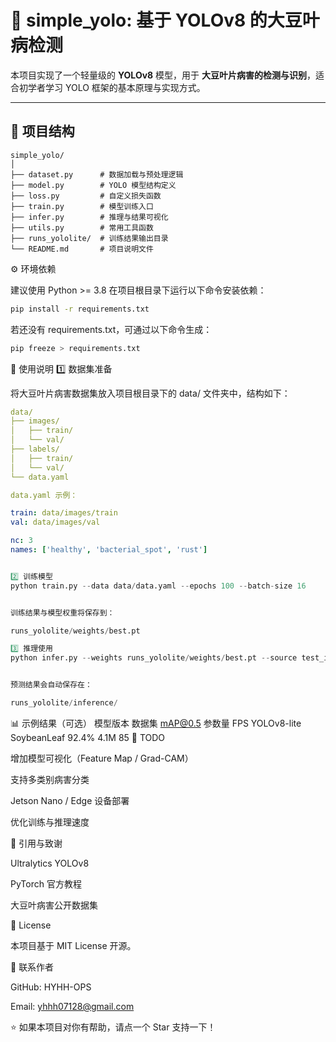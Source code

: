 # 🧠 simple_yolo: 基于 YOLOv8 的大豆叶病检测

本项目实现了一个轻量级的 **YOLOv8** 模型，用于 **大豆叶片病害的检测与识别**，适合初学者学习 YOLO 框架的基本原理与实现方式。

---

## 📁 项目结构

```text
simple_yolo/
│
├── dataset.py      # 数据加载与预处理逻辑
├── model.py        # YOLO 模型结构定义
├── loss.py         # 自定义损失函数
├── train.py        # 模型训练入口
├── infer.py        # 推理与结果可视化
├── utils.py        # 常用工具函数
├── runs_yololite/  # 训练结果输出目录
└── README.md       # 项目说明文件
```
⚙️ 环境依赖

建议使用 Python >= 3.8
在项目根目录下运行以下命令安装依赖：
```bash
pip install -r requirements.txt
```

若还没有 requirements.txt，可通过以下命令生成：
```bash
pip freeze > requirements.txt
```
🚀 使用说明
1️⃣ 数据集准备

将大豆叶片病害数据集放入项目根目录下的 data/ 文件夹中，结构如下：
```yaml
data/
├── images/
│   ├── train/
│   └── val/
├── labels/
│   ├── train/
│   └── val/
└── data.yaml
```
```yaml
data.yaml 示例：

train: data/images/train
val: data/images/val

nc: 3
names: ['healthy', 'bacterial_spot', 'rust']
```
```python

2️⃣ 训练模型
python train.py --data data/data.yaml --epochs 100 --batch-size 16


训练结果与模型权重将保存到：

runs_yololite/weights/best.pt

3️⃣ 推理使用
python infer.py --weights runs_yololite/weights/best.pt --source test_images/


预测结果会自动保存在：

runs_yololite/inference/
```
📊 示例结果（可选）
模型版本	数据集	mAP@0.5	参数量	FPS
YOLOv8-lite	SoybeanLeaf	92.4%	4.1M	85
🧩 TODO

 增加模型可视化（Feature Map / Grad-CAM）

 支持多类别病害分类

 Jetson Nano / Edge 设备部署

 优化训练与推理速度

🤝 引用与致谢

Ultralytics YOLOv8

PyTorch 官方教程

大豆叶病害公开数据集

📄 License

本项目基于 MIT License
 开源。

💬 联系作者

GitHub: HYHH-OPS

Email: yhhh07128@gmail.com

⭐ 如果本项目对你有帮助，请点一个 Star 支持一下！
